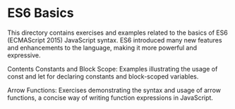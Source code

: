 # ES6 Basics

This directory contains exercises and examples related to the basics of ES6 (ECMAScript 2015) JavaScript syntax. ES6 introduced many new features and enhancements to the language, making it more powerful and expressive.

Contents
Constants and Block Scope: Examples illustrating the usage of const and let for declaring constants and block-scoped variables.

Arrow Functions: Exercises demonstrating the syntax and usage of arrow functions, a concise way of writing function expressions in JavaScript.